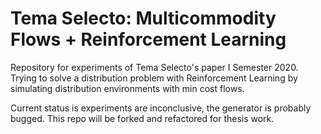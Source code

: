 # Tema Selecto: Multicommodity Flows + Reinforcement Learning

Repository for experiments of Tema Selecto's paper I Semester 2020. Trying to solve a distribution problem with Reinforcement 
Learning by simulating distribution environments with min cost flows.

Current status is experiments are inconclusive, the generator is probably bugged. This repo will be forked and refactored
for thesis work. 
